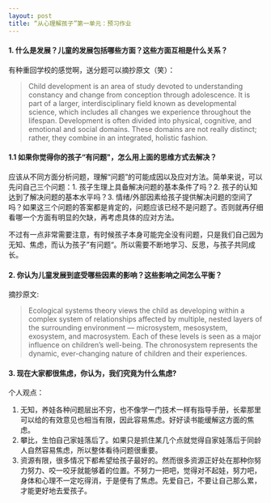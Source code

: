 ```yaml
---
layout: post
title: “从心理解孩子”第一单元：预习作业
---
```


#### 1. 什么是发展？儿童的发展包括哪些方面？这些方面互相是什么关系？

有种重回学校的感觉啊，送分题可以摘抄原文（笑）：

> Child development is an area of study devoted to understanding constancy and change from conception through adolescence. It is part of a larger, interdisciplinary field known as developmental science, which includes all changes we experience throughout the lifespan.
> Development is often divided into physical, cognitive, and emotional and social domains. These domains are not really distinct; rather, they combine in an integrated, holistic fashion.

#### 1.1 如果你觉得你的孩子“有问题"，怎么用上面的思维方式去解决？

应该从不同方面分析问题，理解“问题”的可能成因以及应对方法。简单来说，可以先问自己三个问题：1. 孩子生理上具备解决问题的基本条件了吗？2. 孩子的认知达到了解决问题的基本水平吗？3. 情绪/外部因素给孩子提供解决问题的空间了吗？如果这三个问题的答案都是肯定的，问题应该已经不是问题了。否则就再仔细看哪一个方面有明显的欠缺，再考虑具体的应对方法。

不过有一点非常需要注意，有时候孩子本身可能完全没有问题，只是我们自己因为无知、焦虑，而认为孩子”有问题“。所以需要不断地学习、反思，与孩子共同成长。

#### 2. 你认为儿童发展到底受哪些因素的影响？这些影响之间怎么平衡？

摘抄原文:

> Ecological systems theory views the child as developing within a complex system of relationships affected by multiple, nested layers of the surrounding environment — microsystem, mesosystem, exosystem, and macrosystem. Each of these levels is seen as a major influence on children’s well-being. The chronosystem represents the dynamic, ever-changing nature of children and their experiences.

#### 3. 现在大家都很焦虑，你认为，我们究竟为什么焦虑?

个人观点：

1. 无知，养娃各种问题层出不穷，也不像学一门技术一样有指导手册，长辈那里可以给的有效意见也相当有限，因此容易焦虑。好好读书能缓解这方面的焦虑。
2. 攀比，生怕自己家娃落后了。如果只是抓住某几个点就觉得自家娃落后于同龄人自然容易焦虑，所以整体看待问题很重要。
3. 资源有限，很多情况下都希望给孩子最好的。然而很多资源正好处在那种你努力努力、咬一咬牙就能够着的位置。不努力一把吧，觉得对不起娃，努力吧，身体和心理不一定吃得消，于是便有了焦虑。先爱自己，不要让自己那么累，才能更好地去爱孩子。

